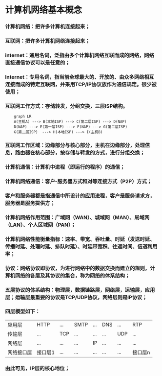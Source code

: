 #  计算机网络基本概念
### 计算机网络：把许多计算机连接起来；
### 互联网：把许多计算机网络连接起来；
### internet：通用名词，泛指由多个计算机网络互联而成的网络，网络直接通信协议可以是任意的；
### Internet：专用名词，指当前全球最大的、开放的、由众多网络相互连接而成的特定互联网，并采用TCP/IP协议族作为通信规定。很少被使用；
### 互联网工作方式：存储转发，分组交换，三层ISP结构。

```mermaid
    graph LR
    A(主机A) ---> B(本地ISP) ---> C(第二层ISP) ---> D(NAP)
    D(NAP) ---> E(第一层ISP) ---> F(NAP) ---> G(第二层ISP)
    G(第二层ISP)  ---> H(本地ISP) ---> I(主机B) 
```
### 互联网工作区域：边缘部分与核心部分，主机在边缘部分，处理信息，路由器在核心部分，按存储与转发的方式，进行分组交换；
### 计算机通信：计算机中进程（即运行的程序）的通信；
### 计算机网络通信：客户-服务器方式和对等连接方式（P2P）方式；
### 客户和服务器都是指通信中所设计的应用进程，客户是服务请求方，服务器是服务提供方；
### 计算机网络作用范围：广域网（WAN）、城域网（MAN）、局域网（LAN）、个人区域网（PAN）；
### 计算机网络性能衡量指标：速率、带宽、吞吐量、时延（发送时延、传播时延、处理时延、排队时延）、时延带宽积、往返时间、信道利用率；
### 协议：网络协议即协议，为进行网络中的数据交换而建立的规则，计算机网络的各层及其协议的集合，称为网络的体系结构；
### 五层协议的体系结构：物理层，数据链路层，网络层，运输层，应用层；运输层最重要的协议是TCP/UDP协议，网络层则是IP协议；
### 四层模型如下：
<table>
    <tr>
        <td>应用层</td>
        <td>HTTP</td>
        <td>...</td>
        <td>SMTP</td>
        <td>...</td>
        <td>DNS</td>
        <td>...</td>
        <td>RTP</td>
    </tr>
    <tr>
        <td>传输层</td>
        <td>...</td>
        <td>TCP</td>
        <td>...</td>
        <td>...</td>
        <td>...</td>
        <td>UDP</td>
        <td>...</td>
    </tr>
<tr>
        <td>网络层</td>
        <td>...</td>
        <td>...</td>
        <td>...</td>
        <td>IP</td>
        <td>...</td>
        <td>...</td>
        <td>...</td>
    </tr>
    <tr>
        <td>网络接口层</td>
        <td>接口层1</td>
        <td>...</td>
        <td>...</td>
        <td>...</td>
        <td>...</td>
        <td>...</td>
        <td>接口层n</td>
    </tr>
</table>

### 由此可见，IP层的核心地位；